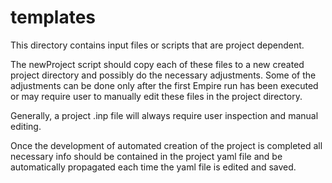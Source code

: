 # templates

This directory contains input files or scripts that are project dependent.

The newProject script should copy each of these files to a new created project directory and possibly do the necessary adjustments. Some of the adjustments can be done only after the first Empire run has been executed or may require user to manually edit these files in the project directory.

Generally, a project .inp file will always require user inspection and manual editing.

Once the development of automated creation of the project is completed all necessary info should be contained in the project yaml file and be automatically propagated each time the yaml file is edited and saved.
